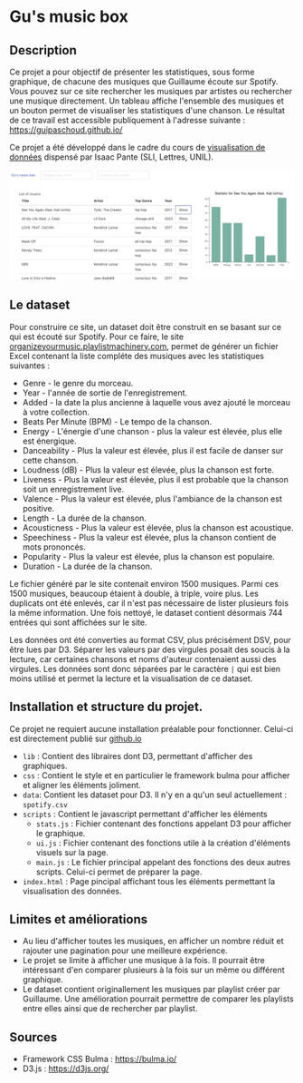 # Gu's music box

## Description

Ce projet a pour objectif de présenter les statistiques, sous forme graphique, de chacune des musiques que Guillaume écoute sur Spotify. Vous pouvez sur ce site rechercher les musiques par artistes ou rechercher une musique directement. Un tableau affiche l'ensemble des musiques et un bouton permet de visualiser les statistiques d'une chanson.
Le résultat de ce travail est accessible publiquement à l'adresse suivante : https://guipaschoud.github.io/

Ce projet a été développé dans le cadre du cours de [visualisation de données](https://github.com/ipante/ressources_visualisation_de_donnees) dispensé par Isaac Pante (SLI, Lettres, UNIL).

![Exemple du site](images/presentation.png "Gu's music box")

## Le dataset

Pour construire ce site, un dataset doit être construit en se basant sur ce qui est écouté sur Spotify. Pour ce faire, le site 
[organizeyourmusic.playlistmachinery.com](http://organizeyourmusic.playlistmachinery.com/index.html), permet de générer un fichier Excel contenant la liste compléte des musiques avec les statistiques suivantes :

- Genre - le genre du morceau.
- Year - l'année de sortie de l'enregistrement.
- Added - la date la plus ancienne à laquelle vous avez ajouté le morceau à votre collection.
- Beats Per Minute (BPM) - Le tempo de la chanson.
- Energy - L'énergie d'une chanson - plus la valeur est élevée, plus elle est énergique.
- Danceability - Plus la valeur est élevée, plus il est facile de danser sur cette chanson.
- Loudness (dB) - Plus la valeur est élevée, plus la chanson est forte.
- Liveness - Plus la valeur est élevée, plus il est probable que la chanson soit un enregistrement live.
- Valence - Plus la valeur est élevée, plus l'ambiance de la chanson est positive.
- Length - La durée de la chanson.
- Acousticness - Plus la valeur est élevée, plus la chanson est acoustique.
- Speechiness - Plus la valeur est élevée, plus la chanson contient de mots prononcés.
- Popularity - Plus la valeur est élevée, plus la chanson est populaire.
- Duration - La durée de la chanson.

Le fichier généré par le site contenait environ 1500 musiques. Parmi ces 1500 musiques, beaucoup étaient à double, à triple, voire plus. Les duplicats ont été enlevés, car il n'est pas nécessaire de lister plusieurs fois la même information. Une fois nettoyé, le dataset contient désormais 744 entrées qui sont affichées sur le site.

Les données ont été converties au format CSV, plus précisément DSV, pour être lues par D3. Séparer les valeurs par des virgules posait des soucis à la lecture, car certaines chansons et noms d'auteur contenaient aussi des virgules.
Les données sont donc séparées par le caractère `|` qui est bien moins utilisé et permet la lecture et la visualisation de ce dataset.

## Installation et structure du projet.

Ce projet ne requiert aucune installation préalable pour fonctionner. Celui-ci est directement publié sur [github.io](https://guipaschoud.github.io)

- `lib` : Contient des libraires dont D3, permettant d'afficher des graphiques.
- `css` : Contient le style et en particulier le framework bulma pour afficher et aligner les éléments joliment.
- `data`: Contient les dataset pour D3. Il n'y en a qu'un seul actuellement : `spotify.csv`
- `scripts` : Contient le javascript permettant d'afficher les éléments
	- `stats.js` : Fichier contenant des fonctions appelant D3 pour afficher le graphique.
	- `ui.js` : Fichier contenant des fonctions utile à la création d'éléments visuels sur la page.
	- `main.js` : Le fichier principal appelant des fonctions des deux autres scripts. Celui-ci permet de préparer la page.
- `index.html` : Page pincipal affichant tous les éléments permettant la visualisation des données.

## Limites et améliorations

- Au lieu d'afficher toutes les musiques, en afficher un nombre réduit et rajouter une pagination pour une meilleure expérience.
- Le projet se limite à afficher une musique à la fois. Il pourrait être intéressant d'en comparer plusieurs à la fois sur un même ou différent graphique.
- Le dataset contient originallement les musiques par playlist créer par Guillaume. Une amélioration pourrait permettre de comparer les playlists entre elles ainsi que de rechercher par playlist.

## Sources

- Framework CSS Bulma : https://bulma.io/
- D3.js : https://d3js.org/
